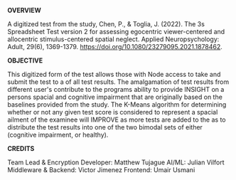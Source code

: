 **OVERVIEW**

A digitized test from the study, Chen, P., & Toglia, J. (2022). The 3s Spreadsheet Test version 2 for assessing egocentric viewer-centered and allocentric stimulus-centered spatial neglect. Applied Neuropsychology: Adult, 29(6), 1369-1379. https://doi.org/10.1080/23279095.2021.1878462.

**OBJECTIVE**

This digitized form of the test allows those with Node access to take and submit the test to a of all test results. The amalgamation of test results from different user's contribute to the programs ability to provide INSIGHT on a persons spacial and cognitive impairment that are originally based on the baselines provided from the study. The K-Means algorithm for determining whether or not any given test score is considered to represent a spacial ailment of the examinee will IMPROVE as more tests are added to the as to distribute the test results into one of the two bimodal sets of either (cognitive impairment, or healthy).

**CREDITS**

Team Lead & Encryption Developer: Matthew Tujague
AI/ML: Julian Vilfort
Middleware & Backend: Victor Jimenez
Frontend: Umair Usmani
